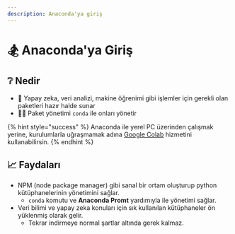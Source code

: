 ```yaml
---
description: Anaconda'ya giriş
---
```

# 🏂 Anaconda'ya Giriş

## ❔ Nedir

* 🧠 Yapay zeka, veri analizi, makine öğrenimi gibi işlemler için gerekli olan paketleri hazır halde sunar
* 👨‍💼 Paket yönetimi `conda` ile onları yönetir

{% hint style="success" %}
Anaconda ile yerel PC üzerinden çalışmak yerine, kurulumlarla uğraşmamak adına [Google Colab](https://colab.research.google.com) hizmetini kullanabilirsin.
{% endhint %}

## 📈 Faydaları

* NPM (node package manager) gibi sanal bir ortam oluşturup python kütüphanelerinin yönetimini sağlar.
  * `conda` komutu ve **Anaconda Promt** yardımıyla ile yönetimi sağlar.
* Veri bilimi ve yapay zeka konuları için sık kullanılan kütüphaneler ön yüklenmiş olarak gelir.
  * Tekrar indirmeye normal şartlar altında gerek kalmaz.
